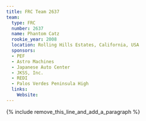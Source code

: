 ```yaml
---
title: FRC Team 2637
team:
  type: FRC
  number: 2637
  name: Phantom Catz
  rookie_year: 2008
  location: Rolling Hills Estates, California, USA
  sponsors:
  - PEF
  - Astro Machines
  - Japanese Auto Center
  - JKSS, Inc.
  - REDI
  - Palos Verdes Peninsula High
  links:
    Website:
---
```


{% include remove_this_line_and_add_a_paragraph %}